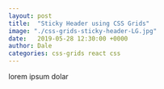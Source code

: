 ```yaml
---
layout: post
title:  "Sticky Header using CSS Grids"
image: "./css-grids-sticky-header-LG.jpg"
date:   2019-05-28 12:30:00 +0000
author: Dale
categories: css-grids react css
---
```


lorem ipsum dolar

